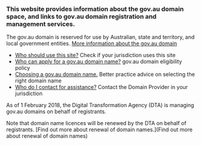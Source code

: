 ### This website provides information about the gov.au domain space, and links to gov.au domain registration and management services.

The gov.au domain is reserved for use by Australian, state and territory, and local government entities. [More information about the gov.au domain](https://www.domainname.gov.au/about#what)

- [Who should use this site?](https://www.domainname.gov.au/about#who_should_use) Check if your jurisdiction uses this site
- [Who can apply for a gov.au domain name?](https://www.domainname.gov.au/domain-policies/eligibility-and-allocation-policy) gov.au domain eligibility policy
- [Choosing a gov.au domain name.](https://www.domainname.gov.au/guidelines) Better practice advice on selecting the right domain name
- [Who do I contact for assistance?](https://www.domainname.gov.au/contact-us) Contact the Domain Provider in your jurisdiction

As of 1 February 2018, the Digital Transformation Agency (DTA)  is managing gov.au domains on behalf of registrants.

Note that domain name licences will be renewed by the DTA on behalf of registrants.
[Find out more about renewal of domain names.](Find out more about renewal of domain names)
